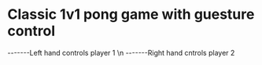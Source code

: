 # Classic 1v1 pong game with guesture control

-------Left hand controls player 1 \n -------Right hand cntrols player 2
